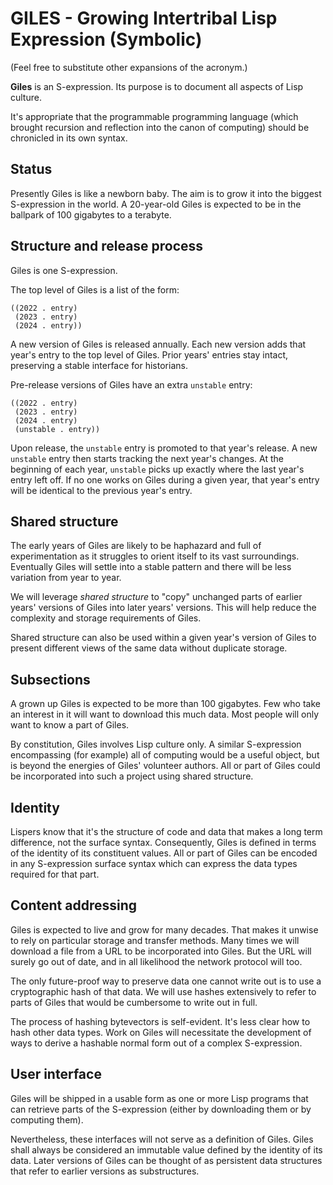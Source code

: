 # GILES - Growing Intertribal Lisp Expression (Symbolic)

(Feel free to substitute other expansions of the acronym.)

**Giles** is an S-expression. Its purpose is to document all aspects
of Lisp culture.

It's appropriate that the programmable programming language (which
brought recursion and reflection into the canon of computing) should
be chronicled in its own syntax.

## Status

Presently Giles is like a newborn baby. The aim is to grow it into the
biggest S-expression in the world. A 20-year-old Giles is expected to
be in the ballpark of 100 gigabytes to a terabyte.

## Structure and release process

Giles is one S-expression.

The top level of Giles is a list of the form:

```Lisp
((2022 . entry)
 (2023 . entry)
 (2024 . entry))
```

A new version of Giles is released annually. Each new version adds
that year's entry to the top level of Giles. Prior years' entries stay
intact, preserving a stable interface for historians.

Pre-release versions of Giles have an extra `unstable` entry:

``` Lisp
((2022 . entry)
 (2023 . entry)
 (2024 . entry)
 (unstable . entry))
```

Upon release, the `unstable` entry is promoted to that year's
release. A new `unstable` entry then starts tracking the next year's
changes. At the beginning of each year, `unstable` picks up exactly
where the last year's entry left off. If no one works on Giles during
a given year, that year's entry will be identical to the previous
year's entry.

## Shared structure

The early years of Giles are likely to be haphazard and full of
experimentation as it struggles to orient itself to its vast
surroundings. Eventually Giles will settle into a stable pattern and
there will be less variation from year to year.

We will leverage _shared structure_ to "copy" unchanged parts of
earlier years' versions of Giles into later years' versions. This will
help reduce the complexity and storage requirements of Giles.

Shared structure can also be used within a given year's version of
Giles to present different views of the same data without duplicate
storage.

## Subsections

A grown up Giles is expected to be more than 100 gigabytes. Few who
take an interest in it will want to download this much data. Most
people will only want to know a part of Giles.

By constitution, Giles involves Lisp culture only. A similar
S-expression encompassing (for example) all of computing would be a
useful object, but is beyond the energies of Giles' volunteer
authors. All or part of Giles could be incorporated into such a
project using shared structure.

## Identity

Lispers know that it's the structure of code and data that makes a
long term difference, not the surface syntax. Consequently, Giles is
defined in terms of the identity of its constituent values. All or
part of Giles can be encoded in any S-expression surface syntax which
can express the data types required for that part.

## Content addressing

Giles is expected to live and grow for many decades. That makes it
unwise to rely on particular storage and transfer methods. Many times
we will download a file from a URL to be incorporated into Giles. But
the URL will surely go out of date, and in all likelihood the network
protocol will too.

The only future-proof way to preserve data one cannot write out is to
use a cryptographic hash of that data. We will use hashes extensively
to refer to parts of Giles that would be cumbersome to write out in
full.

The process of hashing bytevectors is self-evident. It's less clear
how to hash other data types. Work on Giles will necessitate the
development of ways to derive a hashable normal form out of a complex
S-expression.

## User interface

Giles will be shipped in a usable form as one or more Lisp programs
that can retrieve parts of the S-expression (either by downloading
them or by computing them).

Nevertheless, these interfaces will not serve as a definition of
Giles. Giles shall always be considered an immutable value defined by
the identity of its data. Later versions of Giles can be thought of as
persistent data structures that refer to earlier versions as
substructures.
